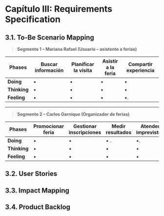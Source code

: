 # Capítulo III: Requirements Specification

## 3.1. To-Be Scenario Mapping
> **Segmento 1 – Mariana Rafael (Usuario – asistente a ferias)**  

| **Phases**              | **Buscar información** | **Planificar la visita** | **Asistir a la feria** | **Compartir experiencia** |
|--------------------------|-------------------------|---------------------------|-------------------------|---------------------------|
| **Doing**   | •  | • |•  | •  |
| **Thinking** | •  | •  | •  | • |
| **Feeling** | •  | •  | • | •. |

---

> **Segmento 2 – Carlos Garnique (Organizador de ferias)**  

| **Phases**              | **Promocionar feria** | **Gestionar inscripciones** | **Medir resultados** | **Atender imprevistos** |
|--------------------------|------------------------|------------------------------|-----------------------|--------------------------|
| **Doing**   | • | •  | • . | •. |
| **Thinking** | •  | •  | •  | •  |
| **Feeling** | •  | •  | •  | •  |

## 3.2. User Stories

## 3.3. Impact Mapping

## 3.4. Product Backlog
